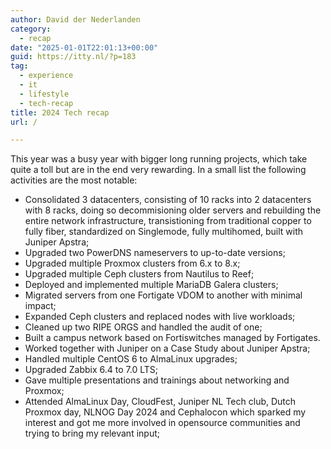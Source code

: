 ```yaml
---
author: David der Nederlanden
category:
  - recap
date: "2025-01-01T22:01:13+00:00"
guid: https://itty.nl/?p=183
tag:
  - experience
  - it
  - lifestyle
  - tech-recap
title: 2024 Tech recap
url: /

---
```

This year was a busy year with bigger long running projects, which take quite a toll but are in the end very rewarding. In a small list the following activities are the most notable:

- Consolidated 3 datacenters, consisting of 10 racks into 2 datacenters with 8 racks, doing so decommisioning older servers and rebuilding the entire network infrastructure, transistioning from traditional copper to fully fiber, standardized on Singlemode, fully multihomed, built with Juniper Apstra;
- Upgraded two PowerDNS nameservers to up-to-date versions;
- Upgraded multiple Proxmox clusters from 6.x to 8.x;
- Upgraded multiple Ceph clusters from Nautilus to Reef;
- Deployed and implemented multiple MariaDB Galera clusters;
- Migrated servers from one Fortigate VDOM to another with minimal impact;
- Expanded Ceph clusters and replaced nodes with live workloads;
- Cleaned up two RIPE ORGS and handled the audit of one;
- Built a campus network based on Fortiswitches managed by Fortigates.
- Worked together with Juniper on a Case Study about Juniper Apstra;
- Handled multiple CentOS 6 to AlmaLinux upgrades;
- Upgraded Zabbix 6.4 to 7.0 LTS;
- Gave multiple presentations and trainings about networking and Proxmox;
- Attended AlmaLinux Day, CloudFest, Juniper NL Tech club, Dutch Proxmox day, NLNOG Day 2024 and Cephalocon which sparked my interest and got me more involved in opensource communities and trying to bring my relevant input;